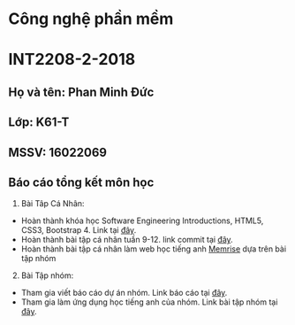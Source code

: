 # Công nghệ phần mềm
# INT2208-2-2018

## Họ và tên: Phan Minh Ðức
## Lớp: K61-T
## MSSV: 16022069

##                              Báo cáo tổng kết môn học
1. Bài Tâp Cá Nhân:
* Hoàn thành khóa học Software Engineering Introductions, HTML5, CSS3, Bootstrap 4. Link tại [đây](https://github.com/truonganhhoang/INT2208-2-2018/tree/master/PhanMinhDuc).
* Hoàn thành bài tập cá nhân tuần 9-12. link commit tại [đây](https://github.com/PhanMinhDuck61T/INT2208-2-2018/commit/c821b8ab9176660cc3ff7e1a919f829b93f1c18f).
* Hoàn thành bài tập cá nhân làm web học tiếng anh [Memrise](https://github.com/truonganhhoang/INT2208-2-2018/tree/master/PhanMinhDuc/Memrise) dựa trên bài tập nhóm 
2. Bài Tập nhóm:
* Tham gia viết báo cáo dự án nhóm. Link báo cáo tại [đây](https://docs.google.com/document/d/1qLR-qvxi7L6LPCddOGcklxoBS2ZtSFLXLnNQ_AM5NvE/edit#heading=h.5zn6st8ace31).
* Tham gia làm ứng dụng học tiếng anh của nhóm. Link bài tập nhóm tại [đây](https://github.com/truonganhhoang/INT2208-2-2018/tree/master/nhom-DDTANK).
	

		
